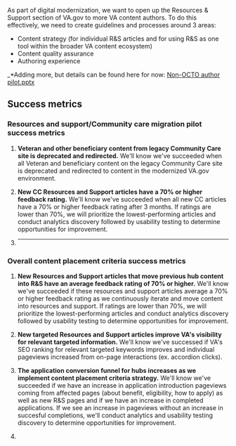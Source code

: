 
As part of digital modernization, we want to open up the Resources & Support section of VA.gov to more VA content authors. To do this effectively, we need to create guidelines and processes around 3 areas:

- Content strategy (for individual R&S articles and for using R&S as one tool within the broader VA content ecosystem)
- Content quality assurance
- Authoring experience

_*Adding more, but details can be found here for now: [Non-OCTO author pilot.pptx](https://github.com/department-of-veterans-affairs/va.gov-team/files/7942108/Non-OCTO.author.pilot.pptx)

## Success metrics

### Resources and support/Community care migration pilot success metrics

1. **Veteran and other beneficiary content from legacy Community Care site is deprecated and redirected.** We'll know we've succeeded when all Veteran and beneficiary content on the legacy Community Care site is deprecated and redirected to content in the modernized VA.gov environment.

2. **New CC Resources and Support articles have a 70% or higher feedback rating.** We'll know we've succeeded when all new CC articles have a 70% or higher feedback rating after 3 months. If ratings are lower than 70%, we will prioritize the lowest-performing articles and conduct analytics discovery followed by usability testing to determine opportunities for improvement.

3. ****

### Overall content placement criteria success metrics

1. **New Resources and Support articles that move previous hub content into R&S have an average feedback rating of 70% or higher.** We'll know we've succeeded if these resources and support articles average a 70% or higher feedback rating as we continuously iterate and move content into resources and support. If ratings are lower than 70%, we will prioritize the lowest-performing articles and conduct analytics discovery followed by usability testing to determine opportunities for improvement.

2. **New targeted Resources and Support articles improve VA's visibility for relevant targeted information.** We'll know we've successed if VA's SEO ranking for relevant targeted keywords improves and individual pageviews increased from on-page interactions (ex. accordion clicks).

3. **The application conversion funnel for hubs increases as we implement content placement criteria strategy.** We'll know we've succeeded if we have an increase in application introduction pageviews coming from affected pages (about benefit, eligibility, how to apply) as well as new R&S pages and if we have an increase in completed applications. If we see an increase in pageviews without an increase in succesful completions, we'll conduct analytics and usability testing discovery to determine opportunities for improvement.

4. 
